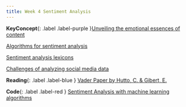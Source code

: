 ```yaml
---
title: Week 4 Sentiment Analysis
---
```


**KeyConcept**{: .label .label-purple }[Unveiling the emotional essences of content](../notes/Sentiment-Analysis)
   
   


[Algorithms for sentiment analysis ](../notes/sentimentmodels)

[Sentiment analysis lexicons](../notes/lexicons)


[Challenges of analyzing social media data](../notes/socialmedia)



**Reading**{: .label .label-blue } [Vader Paper by Hutto, C. & Gibert, E.](https://ojs.aaai.org/index.php/ICWSM/article/view/14550)

**Code**{: .label .label-red } [Sentiment Analysis with machine learning algorithms](https://colab.research.google.com/drive/18MnNe-UYpY_oiJXIDk0YGPWpZYaN8CPX?usp=sharing) 
